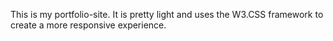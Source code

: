 This is my portfolio-site. It is pretty light and uses the W3.CSS framework to create a more responsive experience.
